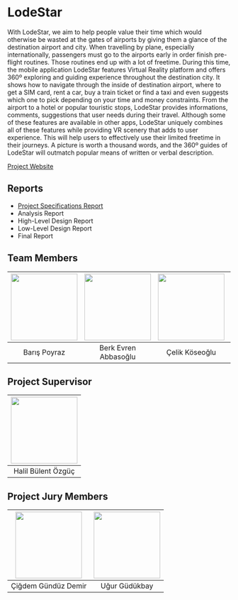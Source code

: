 LodeStar
=======


With LodeStar, we aim to help people value their time which would otherwise be wasted at the gates of airports by giving them a glance of the destination airport and city. When travelling by plane, especially internationally, passengers must go to the airports early in order finish pre-flight routines. Those routines end up with a lot of freetime. During this time, the mobile application LodeStar features Virtual Reality platform and offers 360º exploring and guiding experience throughout the destination city. It shows how to navigate through the inside of destination airport, where to get a SIM card, rent a car, buy a train ticket or find a taxi and even suggests which one to pick depending on your time and money constraints. From the airport to a hotel or popular touristic stops, LodeStar provides informations, comments, suggestions that user needs during their travel. Although some of these features are available in other apps, LodeStar uniquely combines all of these features while providing VR scenery that adds to user experience. This will help users to effectively use their limited freetime in their journeys. A picture is worth a thousand words, and the 360º guides of LodeStar will outmatch popular means of written or verbal description.

[Project Website](http://lodestarapp.com/)

Reports
---------------------

* [Project Specifications Report](http://lodestarapp.com/files/ellie.pdf)
* Analysis Report
* High-Level Design Report
* Low-Level Design Report
* Final Report


Team Members
---------------------
| <img width="150" height="150" src="https://avatars0.githubusercontent.com/u/11838388?s=460&v=4"/>     | <img width="150" height= "150" src="https://instagram.fsaw1-8.fna.fbcdn.net/t51.2885-19/s320x320/19436845_299557267176195_7273152856620793856_a.jpg"/> | <img width="150" height="150"  src="https://avatars3.githubusercontent.com/u/5185809?s=460&v=4"/> | <img width="150" height="150" src="https://instagram.fsaw1-8.fna.fbcdn.net/t51.2885-19/s320x320/19227494_233122187193012_7539599536604315648_a.jpg"/> | <img width="150" height="150" src="https://lh3.googleusercontent.com/xl20NFITKb1BCsHuHHCDFS9yImoOQU-u-WyJODR_DtVgVv7cCaP8Kvqmslr-wwUkrgykuVA=s85"/>
| :---: |:---: | :---: | :---: | :---: |
| 	Barış Poyraz      | 	Berk Evren Abbasoğlu | Çelik Köseoğlu | Efe Ulaş Akay Seyitoğlu | 	Hüseyin Beyan

Project Supervisor
--------------------

| <img width="150" height="150" src="http://w3.cs.bilkent.edu.tr/tr/wp-content/uploads/sites/2/2016/04/Bulent_Ozguc.jpg"/> | 
|:---:|
| Halil Bülent Özgüç|   


Project Jury Members
---------------------

| <img width="150" height="150" src="http://w3.cs.bilkent.edu.tr/tr/wp-content/uploads/sites/2/2016/05/cigdemgunduzdemir.jpg"/> | <img width="150" height="150" src="http://www.cs.bilkent.edu.tr/~gudukbay/gudukbay.jpg"/> | 
|:---:| :---: |
| Çiğdem Gündüz Demir | Uğur Güdükbay
